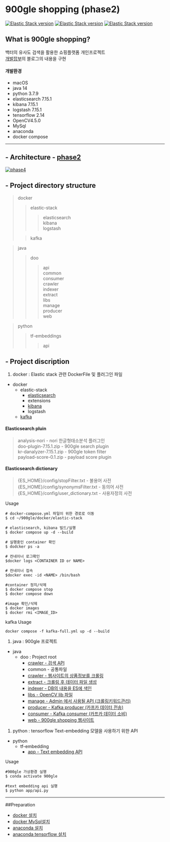# 900gle shopping (phase2)
[![Elastic Stack version](https://img.shields.io/badge/Elasticsearch-7.15.1-00bfb3?style=flat&logo=elastic-stack)]()
[![Elastic Stack version](https://img.shields.io/badge/kibana-7.15.1-00bfb3?style=flat&logo=elastic-stack)]()
[![Elastic Stack version](https://img.shields.io/badge/logstash-7.15.1-00bfb3?style=flat&logo=elastic-stack)]()

## What is 900gle shopping?
백터의 유사도 검색을 활용한 쇼핑플랫폼 개인프로젝트  
[개발잡부](https://ldh-6019.tistory.com)의 블로그의 내용을 구현 

#### 개발환경
* macOS
* java 14   
* python 3.7.9   
* elasticsearch 7.15.1  
* kibana 7.15.1  
* logstash 7.15.1  
* tensorflow 2.14
* OpenCV4.5.0
* MySql
* anaconda 
* docker compose 

---

## - Architecture - [phase2](https://ldh-6019.tistory.com/132?category=1046444)
[![phase4](https://img1.daumcdn.net/thumb/R1280x0/?scode=mtistory2&fname=https%3A%2F%2Fblog.kakaocdn.net%2Fdn%2F5rFRL%2FbtrPp4ZbqvZ%2FnBTn1kdsvTzye38Lw2CdIk%2Fimg.png)](https://ldh-6019.tistory.com/132?category=1046444)

## - Project directory structure

> docker
> > elastic-stack 
>>> elasticsearch  
>kibana   
>logstash  
>
> > kafka

> java
> > doo
> > >api  
common  
consumer  
crawler  
indexer  
extract  
libs  
manage   
producer  
web
>


> python
> >tf-embeddings
>>>api  


## - Project discription

1. docker : Elastic stack 관련 DockerFile 및 플러그인 파일 
* docker
    * elastic-stack
        * [elasticsearch](https://ldh-6019.tistory.com/category/ElasticStack/Elasticsearch)
        * extensions
        * [kibana](https://ldh-6019.tistory.com/category/ElasticStack/Kibana)
        * logstash
    * [kafka](https://ldh-6019.tistory.com/category/Kafka)

#### Elasticsearch pluin
>analysis-nori - nori 한글형태소분석 플러그인   
doo-plugin-7.15.1.zip - 900gle search plugin   
kr-danalyzer-7.15.1.zip - 900gle token filter    
payload-score-0.1.zip - payload score plugin 
#### Elasticsearch dictionary
>{ES_HOME}/config/stopFilter.txt - 불용어 사전  
{ES_HOME}/config/synonymsFilter.txt - 동의어 사전  
{ES_HOME}/config/user_dictionary.txt - 사용자정의 사전


 Usage     
 ```
# docker-compose.yml 파일이 위한 경로로 이동 
$ cd ~/900gle/docker/elastic-stack    

# elasticsearch, kibana 빌드/실행   
$ docker compose up -d --build

# 실행중인 container 확인
$ dodcker ps -a
 
# 컨네이너 로그확인    
$docker logs <CONTAINER ID or NAME>

# 컨네이너 접속
$docker exec -id <NAME> /bin/bash

#container 정지/삭제  
$ docker compose stop
$ docker compose down

#image 확인/삭제
$ docker images
$ docker rmi <IMAGE_ID>
``` 

kafka Usage
```shell
docker compose -f kafka-full.yml up -d --build
```


1. java : 900gle 프로젝트  
* java
    * doo : Project root        
        * [crawler - 검색 API](https://ldh-6019.tistory.com/category/900gle%20shopping/api) 
        * common - 공통파일        
        * [crawler - 웹사이트의 상품정보를 크롤링](https://ldh-6019.tistory.com/category/900gle%20shopping/crawler)    
        * [extract - 크롤링 후 데이터 파일 생성](https://ldh-6019.tistory.com/category/900gle%20shopping/extract)
        * [indexer - DB의 내용을 ES에 색인](https://ldh-6019.tistory.com/category/900gle%20shopping/indexer) 
        * [libs - OpenCV lib 파일](https://ldh-6019.tistory.com/category/OpneCV)
        * [manage - Admin 에서 사용될 API (크롤링키워드관리)](https://ldh-6019.tistory.com/category/900gle%20shopping/manage)
        * [producer - Kafka producer (카프카 데이터 전송)](https://ldh-6019.tistory.com/category/900gle%20shopping/producer)
        * [consumer - Kafka consumer (카프카 데이터 소비)](https://ldh-6019.tistory.com/category/900gle%20shopping/consumer)
        * [web - 900gle shopping 웹사이트](https://ldh-6019.tistory.com/category/900gle%20shopping/web)
     
 
 1. python : tensorflow Text-embedding 모델을 사용하기 위한 API 
 * python
     * tf-embedding
        * [app - Text embedding API](https://ldh-6019.tistory.com/185?category=1043090)
        
Usage     
```
#900gle 가상환경 실행
$ conda activate 900gle

#text embedding api 실행
$ python app/api.py
 ``` 
       
 ---
##Preparation
* [docker 설치](https://ldh-6019.tistory.com/10)
* [docker MySql설치](https://ldh-6019.tistory.com/11)
* [anaconda 설치](https://ldh-6019.tistory.com/117)
* [anaconda tensorflow 설치](https://ldh-6019.tistory.com/118?category=1043090)
